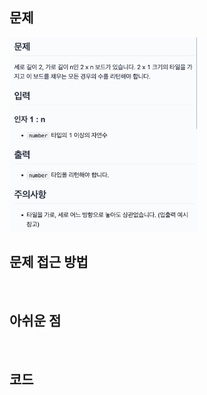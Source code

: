 ## 문제

<img src="./img/박스포장.png" style="width:300px;">

</br>

## 문제 접근 방법

</br>

## 아쉬운 점

</br>

## 코드

```js

```
